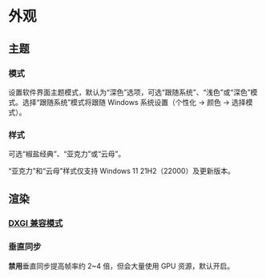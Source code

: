# 外观

## 主题

### 模式

设置软件界面主题模式，默认为“深色”选项，可选“跟随系统”、“浅色”或“深色”模式。选择“跟随系统”模式将跟随 Windows 系统设置（个性化 -> 颜色 -> 选择模式）。

### 样式

可选“椒盐经典”、“亚克力”或“云母”。

“亚克力”和“云母”样式仅支持 Windows 11 21H2（22000）及更新版本。

## 渲染

### [DXGI 兼容模式](/settings/dxgi-compat-mode)

### 垂直同步

**禁用**垂直同步提高帧率约 2~4 倍，但会大量使用 GPU 资源，默认开启。